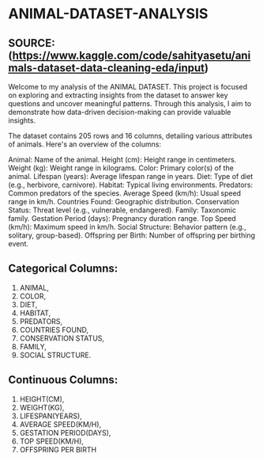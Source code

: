 # ANIMAL-DATASET-ANALYSIS

## SOURCE: (https://www.kaggle.com/code/sahityasetu/animals-dataset-data-cleaning-eda/input)

Welcome to my analysis of the ANIMAL DATASET. This project is focused on exploring and extracting insights from the dataset to answer key questions and uncover meaningful patterns.
Through this analysis, I aim to demonstrate how data-driven decision-making can provide valuable insights.

The dataset contains 205 rows and 16 columns, detailing various attributes of animals. Here's an overview of the columns:

Animal: Name of the animal.
Height (cm): Height range in centimeters.
Weight (kg): Weight range in kilograms.
Color: Primary color(s) of the animal.
Lifespan (years): Average lifespan range in years.
Diet: Type of diet (e.g., herbivore, carnivore).
Habitat: Typical living environments.
Predators: Common predators of the species.
Average Speed (km/h): Usual speed range in km/h.
Countries Found: Geographic distribution.
Conservation Status: Threat level (e.g., vulnerable, endangered).
Family: Taxonomic family.
Gestation Period (days): Pregnancy duration range.
Top Speed (km/h): Maximum speed in km/h.
Social Structure: Behavior pattern (e.g., solitary, group-based).
Offspring per Birth: Number of offspring per birthing event.

##  Categorical Columns:
1. ANIMAL, 
2. COLOR, 
3. DIET, 
4. HABITAT, 
5. PREDATORS, 
6. COUNTRIES FOUND, 
7. CONSERVATION STATUS, 
8. FAMILY,
9. SOCIAL STRUCTURE.

## Continuous Columns:
1. HEIGHT(CM),
2. WEIGHT(KG),
3. LIFESPAN(YEARS),
4. AVERAGE SPEED(KM/H),
5. GESTATION PERIOD(DAYS),
6. TOP SPEED(KM/H),
7. OFFSPRING PER BIRTH
